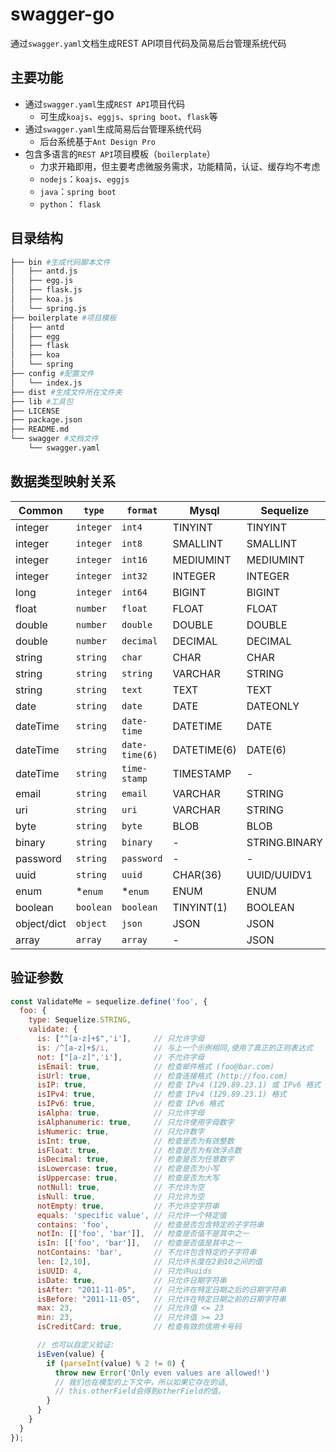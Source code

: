 # swagger-go

通过`swagger.yaml`文档生成REST API项目代码及简易后台管理系统代码

## 主要功能

- 通过`swagger.yaml`生成`REST API`项目代码
  - 可生成`koajs`、`eggjs`、`spring boot`、`flask`等
- 通过`swagger.yaml`生成简易后台管理系统代码
  - 后台系统基于`Ant Design Pro`
- 包含多语言的`REST API`项目模板（`boilerplate`）
  - 力求开箱即用，但主要考虑微服务需求，功能精简，认证、缓存均不考虑
  - `nodejs`：`koajs`、`eggjs`
  - `java`：`spring boot`
  - `python`： `flask`

## 目录结构

```sh
├── bin #生成代码脚本文件
│   ├── antd.js
│   ├── egg.js
│   ├── flask.js
│   ├── koa.js
│   └── spring.js
├── boilerplate #项目模板
│   ├── antd
│   ├── egg
│   ├── flask
│   ├── koa
│   └── spring
├── config #配置文件
│   └── index.js
├── dist #生成文件所在文件夹
├── lib #工具包
├── LICENSE
├── package.json
├── README.md
└── swagger #文档文件
    └── swagger.yaml
```

## 数据类型映射关系

| Common      | `type`    | `format`       | Mysql       | Sequelize     | SQLAlchemy          |
|-------------|-----------|----------------|-------------|---------------|---------------------|
| integer     | `integer` | `int4`         | TINYINT     | TINYINT       | -                   |
| integer     | `integer` | `int8`         | SMALLINT    | SMALLINT      | SMALLINT            |
| integer     | `integer` | `int16`        | MEDIUMINT   | MEDIUMINT     | -                   |
| integer     | `integer` | `int32`        | INTEGER     | INTEGER       | Integer/INT/INTEGER |
| long        | `integer` | `int64`        | BIGINT      | BIGINT        | BigInteger/BIGINT   |
| float       | `number`  | `float`        | FLOAT       | FLOAT         | Float/FLOAT         |
| double      | `number`  | `double`       | DOUBLE      | DOUBLE        | -                   |
| double      | `number`  | `decimal`      | DECIMAL     | DECIMAL       | DECIMAL/Numeric     |
| string      | `string`  | `char`         | CHAR        | CHAR          | CHAR                |
| string      | `string`  | `string`       | VARCHAR     | STRING        | VARCHAR             |
| string      | `string`  | `text`         | TEXT        | TEXT          | TEXT                |
| date        | `string`  | `date`         | DATE        | DATEONLY      | Date                |
| dateTime    | `string`  | `date-time`    | DATETIME    | DATE          | DateTime/DATETIME   |
| dateTime    | `string`  | `date-time(6)` | DATETIME(6) | DATE(6)       | DateTime/DATETIME   |
| dateTime    | `string`  | `time-stamp`   | TIMESTAMP   | -             | TIMESTAMP           |
| email       | `string`  | `email`        | VARCHAR     | STRING        | VARCHAR             |
| uri         | `string`  | `uri`          | VARCHAR     | STRING        | VARCHAR             |
| byte        | `string`  | `byte`         | BLOB        | BLOB          | BLOB                |
| binary      | `string`  | `binary`       | -           | STRING.BINARY | BINARY              |
| password    | `string`  | `password`     | -           | -             | -                   |
| uuid        | `string`  | `uuid`         | CHAR(36)    | UUID/UUIDV1   | -                   |
| enum        | *`enum`   | *`enum`        | ENUM        | ENUM          | Enum                |
| boolean     | `boolean` | `boolean`      | TINYINT(1)  | BOOLEAN       | Boolean/BOOLEAN     |
| object/dict | `object`  | `json`         | JSON        | JSON          | JSON                |
| array       | `array`   | `array`        | -           | JSON          | JSON                |


## 验证参数

```js
const ValidateMe = sequelize.define('foo', {
  foo: {
    type: Sequelize.STRING,
    validate: {
      is: ["^[a-z]+$",'i'],     // 只允许字母
      is: /^[a-z]+$/i,          // 与上一个示例相同,使用了真正的正则表达式
      not: ["[a-z]",'i'],       // 不允许字母
      isEmail: true,            // 检查邮件格式 (foo@bar.com)
      isUrl: true,              // 检查连接格式 (http://foo.com)
      isIP: true,               // 检查 IPv4 (129.89.23.1) 或 IPv6 格式
      isIPv4: true,             // 检查 IPv4 (129.89.23.1) 格式
      isIPv6: true,             // 检查 IPv6 格式
      isAlpha: true,            // 只允许字母
      isAlphanumeric: true,     // 只允许使用字母数字
      isNumeric: true,          // 只允许数字
      isInt: true,              // 检查是否为有效整数
      isFloat: true,            // 检查是否为有效浮点数
      isDecimal: true,          // 检查是否为任意数字
      isLowercase: true,        // 检查是否为小写
      isUppercase: true,        // 检查是否为大写
      notNull: true,            // 不允许为空
      isNull: true,             // 只允许为空
      notEmpty: true,           // 不允许空字符串
      equals: 'specific value', // 只允许一个特定值
      contains: 'foo',          // 检查是否包含特定的子字符串
      notIn: [['foo', 'bar']],  // 检查是否值不是其中之一
      isIn: [['foo', 'bar']],   // 检查是否值是其中之一
      notContains: 'bar',       // 不允许包含特定的子字符串
      len: [2,10],              // 只允许长度在2到10之间的值
      isUUID: 4,                // 只允许uuids
      isDate: true,             // 只允许日期字符串
      isAfter: "2011-11-05",    // 只允许在特定日期之后的日期字符串
      isBefore: "2011-11-05",   // 只允许在特定日期之前的日期字符串
      max: 23,                  // 只允许值 <= 23
      min: 23,                  // 只允许值 >= 23
      isCreditCard: true,       // 检查有效的信用卡号码

      // 也可以自定义验证:
      isEven(value) {
        if (parseInt(value) % 2 != 0) {
          throw new Error('Only even values are allowed!')
          // 我们也在模型的上下文中，所以如果它存在的话, 
          // this.otherField会得到otherField的值。
        }
      }
    }
  }
});
```